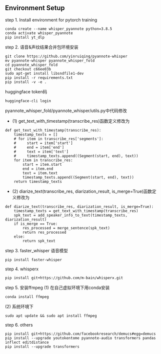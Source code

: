 ## Environment Setup
step 1. Install environment for pytorch training
```
conda create --name whisper_pyannote python=3.8.5
conda activate whisper_pyannote
pip install yt_dlp
```

<!-- conda install ffmpeg #在自己虚拟环境下用conda安装 # sudo apt update && sudo apt install ffmpeg

pip install setuptools-rust

pip install git+https://github.com/facebookresearch/demucs#egg=demucs
pip install openai tiktoken
pip3 install torch torchvision torchaudio
pip install git+https://github.com/m-bain/whisperx.git
pip install faster_whisper
apt install -y ffmpeg sox libsndfile1
pip install --upgrade hydra-core llvmlite omegaconf --ignore-installed
python -m pip install git+https://github.com/NVIDIA/NeMo.git@main
pip install --upgrade Cython jiwer braceexpand webdataset librosa sentencepiece
pip install --upgrade youtokentome pyannote-audio transformers pandas inflect editdistance
pip install -U pytorch-lightning

pip install git+https://github.com/NVIDIA/NeMo.git
pip install hydra-core
pip install datasets
pip install lhotse

pip install pyannote.audio -->




step 2. 语音&声纹结果合并包环境安装

```
git clone https://github.com/yinruiqing/pyannote-whisper
mv pyannote-whisper pyannote_whisper_fold
cd pyannote_whisper_fold
git checkout c66ee03b
sudo apt-get install libsndfile1-dev
pip install -r requirements.txt
pip install -v -e .
```

huggingface token码
```
huggingface-cli login
```

pyannote_whisper_fold/pyannote_whisper/utils.py中代码修改

 - (1) get_text_with_timestamp(transcribe_res)函数定义修改为
```
def get_text_with_timestamp(transcribe_res):
    timestamp_texts = []
    # for item in transcribe_res['segments']:
    #     start = item['start']
    #     end = item['end']
    #     text = item['text']
    #     timestamp_texts.append((Segment(start, end), text))
    for item in transcribe_res:
        start = item.start
        end = item.end
        text = item.text
        timestamp_texts.append((Segment(start, end), text))
    return timestamp_texts
```

 - (2) diarize_text(transcribe_res, diarization_result, is_merge=True)函数定义修改为
```
def diarize_text(transcribe_res, diarization_result, is_merge=True):
    timestamp_texts = get_text_with_timestamp(transcribe_res)
    spk_text = add_speaker_info_to_text(timestamp_texts, diarization_result)
    if is_merge == True:
        res_processed = merge_sentence(spk_text)
        return res_processed
    else:
        return spk_text
```


step 3. faster_whisper 语音模型
```
pip install faster-whisper
```

step 4. whisperx
```
pip install git+https://github.com/m-bain/whisperx.git
```

step 5. 安装ffmpeg
(1) 在自己虚拟环境下用conda安装
```
conda install ffmpeg  
```
(2) 系统环境下
```
sudo apt update && sudo apt install ffmpeg
```

step 6. others
```
pip install git+https://github.com/facebookresearch/demucs#egg=demucs
pip install --upgrade youtokentome pyannote-audio transformers pandas inflect editdistance
pip install --upgrade transformers
```
